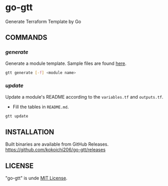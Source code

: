 # go-gtt

Generate Terraform Template by Go

## COMMANDS

### _generate_

Generate a module template.
Sample files are found [here](./cmd/generate/_examples).

```sh
gtt generate [-f] <module name>
```

### _update_

Update a module's README according to the `variables.tf` and `outputs.tf`.

- Fill the tables in `README.md`.

```sh
gtt update
```

## INSTALLATION

Built binaries are available from GitHub Releases. https://github.com/kokoichi206/go-gtt/releases

## LICENSE

"go-gtt" is unde [MIT License](./LICENSE).

